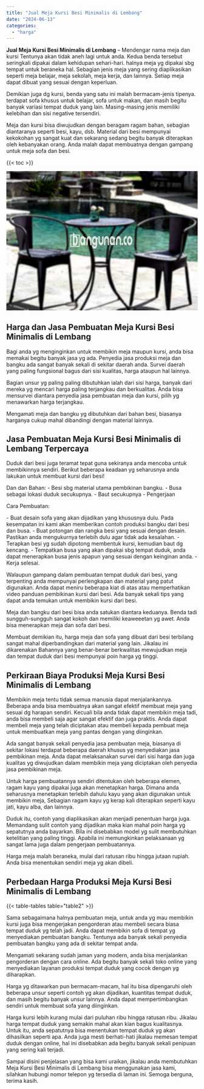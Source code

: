 ```yaml
---
title: "Jual Meja Kursi Besi Minimalis di Lembang"
date: "2024-06-13"
categories: 
  - "harga"
---
```


**Jual Meja Kursi Besi Minimalis di Lembang** – Mendengar nama meja dan kursi Tentunya akan tidak aneh lagi untuk anda. Kedua benda tersebut seringkali dipakai dalam kehidupan sehari-hari. halnya meja yg dipakai sbg tempat untuk beraneka hal. Sebagian jenis meja yang sering diaplikasikan seperti meja belajar, meja sekolah, meja kerja, dan lainnya. Setiap meja dapat dibuat yang sesuai dengan keperluan.

Demikian juga dg kursi, benda yang satu ini malah bermacam-jenis tipenya. terdapat sofa khusus untuk belajar, sofa untuk makan, dan masih begitu banyak variasi tempat duduk yang lain. Masing-masing jenis memiliki kelebihan dan sisi negative tersendiri.

Meja dan kursi bisa diwujudkan dengan beragam ragam bahan, sebagian diantaranya seperti besi, kayu, dsb. Material dari besi mempunyai kekokohan yg sangat kuat dan sekarang sedang begitu banyak diterapkan oleh kebanyakan orang. Anda malah dapat membuatnya dengan gampang untuk meja sofa dan besi.

{{< toc >}}

![Jual Meja Kursi Besi Minimalis di Lembang](/images/jual-meja-besi-murah21.png)

## Harga dan Jasa Pembuatan Meja Kursi Besi Minimalis di Lembang

Bagi anda yg menginginkan untuk membikin meja maupun kursi, anda bisa memakai begitu banyak jasa yg ada. Penyedia jasa produksi meja dan bangku ada sangat banyak sekali di sekitar daerah anda. Survei daerah yang paling fungsional bagus dari sisi kualitas, harga ataupun hal lainnya.

Bagian unsur yg paling paling dibutuhkan ialah dari sisi harga, banyak dari mereka yg mencari harga paling terjangkau dan berkualitas. Anda bisa mensurvei diantara penyedia jasa pembuatan meja dan kursi, pilih yg menawarkan harga terjangkau.

Mengamati meja dan bangku yg dibutuhkan dari bahan besi, biasanya harganya cukup mahal dibandingi dengan material lainnya.

## Jasa Pembuatan Meja Kursi Besi Minimalis di Lembang Terpercaya

Duduk dari besi juga teramat tepat guna sekiranya anda mencoba untuk membikinnya sendiri. Berikut beberapa keadaan yg seharusnya anda lakukan untuk membuat kursi dari besi!

Dan dan Bahan: - Besi sbg material utama pembikinan bangku. - Busa sebagai lokasi duduk secukupnya. - Baut secukupnya - Pengerjaan

Cara Pembuatan:

\- Buat desain sofa yang akan dijadikan yang khususnya dulu. Pada kesempatan ini kami akan memberikan contoh produksi bangku dari besi dan busa. - Buat potongan dan rangka besi yang sesuai dengan desain. Pastikan anda mengukurnya terlebih dulu agar tidak ada kesalahan. - Terapkan besi yg sudah dipotong membentuk kursi, kemudian baut dg kencang. - Tempatkan busa yang akan dipakai sbg tempat duduk, anda dapat menerapkan busa jenis apapun yang sesuai dengan keinginan anda. - Kerja selesai.

Walaupun gampang dalam pembuatan tempat duduk dari besi, yang terpenting anda mempunyai perlengkapan dan material yang patut digunakan. Anda dapat meniru beberapa kiat di atas atau memperhatikan video panduan pembikinan kursi dari besi. Ada banyak sekali tips yang dapat anda temukan untuk membikin kursi dari besi.

Meja dan bangku dari besi bisa anda satukan diantara keduanya. Benda tadi sungguh-sungguh sangat kokoh dan memiliki keaweeetan yg awet. Anda bisa menerapkan meja dan sofa dari besi.

Membuat demikian itu, harga meja dan sofa yang dibuat dari besi terbilang sangat mahal diperbandingkan dari material yang lain. Jikalau ini dikarenakan Bahannya yang benar-benar berkwalitas mewujudkan meja dan tempat duduk dari besi mempunyai poin harga yg tinggi.

## Perkiraan Biaya Produksi Meja Kursi Besi Minimalis di Lembang

Membikin meja tentu tidak semua manusia dapat menjalankannya. Beberapa anda bisa membuatnya akan sangat efektif membuat meja yang sesuai dg harapan sendiri. Kecuali bila anda tidak dapat membikin meja tadi, anda bisa membeli saja agar sangat efektif dan juga praktis. Anda dapat membeli meja yang telah diciptakan atau membeli kepada pembuat meja untuk membuatkan meja yang pantas dengan yang diinginkan.

Ada sangat banyak sekali penyedia jasa pembuatan meja, biasanya di sekitar lokasi terdapat beberapa daerah khusus yg menyediakan jasa pembikinan meja. Anda dapat melaksanakan survei dari sisi harga dan juga kualitas yg diwujudkan dalam membikin meja yang diciptakan oleh penyedia jasa pembikinan meja.

Untuk harga pembuatannya sendiri ditentukan oleh beberapa elemen, ragam kayu yang dipakai juga akan menetapkan harga. Dimana anda seharusnya menetapkan terlebih dahulu kayu yang akan digunakan untuk membikin meja, Sebagian ragam kayu yg kerap kali diterapkan seperti kayu jati, kayu alba, dan lainnya.

Duduk itu, contoh yang diaplikasikan akan menjadi penentuan harga juga. Memandang sulit contoh yang dijadikan maka kian mahal poin harga yg sepatutnya anda bayarkan. Bila ini disebabkan model yg sulit membutuhkan ketelitian yang paling tinggi. Apabila ini memungkinkan pelaksanaan yg sangat lama juga dalam pengerjaan pembuatannya.

Harga meja malah beraneka, mulai dari ratusan ribu hingga jutaan rupiah. Anda bisa menentukan sendiri meja yg akan dibeli.

## Perbedaan Harga Produksi Meja Kursi Besi Minimalis di Lembang

{{< table-tables table="table2" >}}

Sama sebagaimana halnya pembuatan meja, untuk anda yg mau membikin kursi juga bisa mengerjakan pengorderan atau membeli secara biasa tempat duduk yg telah jadi. Anda dapat membikin sofa di tempat yg menyediakan pembuatan bangku. Tentunya ada banyak sekali penyedia pembuatan bangku yang ada di sekitar tempat anda.

Mengamati sekarang sudah jaman yang modern, anda bisa menjalankan pengorderan dengan cara online. Ada begitu banyak sekali toko online yang menyediakan layanan produksi tempat duduk yang cocok dengan yg diharapkan.

Harga yg ditawarkan pun bermacam-macam, hal itu bisa dipengaruhi oleh beberapa unsur seperti contoh yg akan dijadikan, kuantitas tempat duduk, dan masih begitu banyak unsur lainnya. Anda dapat mempertimbangkan sendiri untuk membuat sofa yang diinginkan.

Harga kursi lebih kurang mulai dari puluhan ribu hingga ratusan ribu. Jikalau harga tempat duduk yang semakin mahal akan kian bagus kualitasnya. Untuk itu, anda sepatutnya bisa menentukan tempat duduk yg akan dihasilkan seperti apa. Anda juga mesti berhati-hati jikalau memesan tempat duduk dengan online, hal ini disebabkan ada begitu banyak sekali penipuan yang sering kali terjadi.

Sampai disini penjelasan yang bisa kami uraikan, jikalau anda membutuhkan Meja Kursi Besi Minimalis di Lembang bisa menggunakan jasa kami, silahkan hubungi nomor telepon yg tersedia di laman ini. Semoga berguna, terima kasih.
